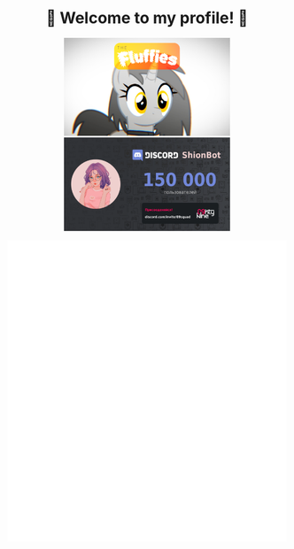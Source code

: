 <h1 align="center"> 🦎 Welcome to my profile! 🦎 </h1>

<p align="center">
  <a href="https://the-fluffies-2d.vercel.app"><img  src="./images/the-fluffies.png" alt="The Fluffies" width="300" /></a><a href="#"><img  src="./images/shion-bot.png" alt="The Fluffies" width="300" /></a>
</p>

![Metrics](/github-metrics.svg)
